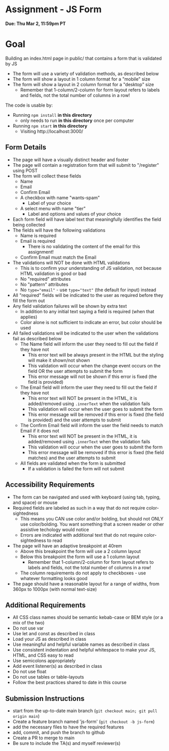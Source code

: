 # Assignment - JS Form

**Due: Thu Mar 2, 11:59pm PT** 

# Goal

Building an index.html page in public/ that contains a form that is validated by JS
- The form will use a variety of validation methods, as described below
- The form will show a layout in 1 column format for a "mobile" size
- The form will show a layout in 2 column format for a "desktop" size
  - Remember that 1-column/2-column for form layout refers to labels and fields, not the total number of columns in a row!

The code is usable by:
- Running `npm install` **in this directory** 
  - only needs to run **in this directory** once per computer
- Running `npm start` **in this directory**
  - Visiting http://localhost:3000/

## Form Details

- The page will have a visually distinct header and footer
- The page will contain a registration form that will submit to "/register" using POST
- The form will collect these fields
  - Name
  - Email
  - Confirm Email
  - A checkbox with name "wants-spam"
    - Label of your choice
  - A select menu with name "tier"
    - Label and options and values of your choice
- Each form field will have label text that meaningfully identifies the field being collected
- The fields will have the following validations
  - Name is required
  - Email is required
    - There is no validating the content of the email for this assignment!
  - Confirm Email must match the Email
- The validations will NOT be done with HTML validations
  - This is to confirm your understanding of JS validation, not because HTML validation is good or bad
  - No "required" attributes
  - No "pattern" attributes
  - No `type="email"` - use `type="text"` (the default for input) instead
- All "required" fields will be indicated to the user as required before they fill the form out
- Any field validation failures will be shown by extra text
  - In addition to any initial text saying a field is required (when that applies)
  - Color alone is not sufficient to indicate an error, but color should be used
- All failed validations will be indicated to the user when the validations fail as described below
  - The Name field will inform the user they need to fill out the field if they have not
    - This error text will be always present in the HTML but the styling will make it shown/not shown
    - This validation will occur when the change event occurs on the field OR the user attempts to submit the form
    - This error message will not be shown if this error is fixed (the field is provided)
  - The Email field will inform the user they need to fill out the field if they have not
    - This error text will NOT be present in the HTML, it is added/removed using `.innerText` when the validation fails
    - This validation will occur when the user goes to submit the form
    - This error message will be removed if this error is fixed (the field is provided) and the user attempts to submit
  - The Confirm Email field will inform the user the field needs to match Email if it does not
    - This error text will NOT be present in the HTML, it is added/removed using `.innerText` when the validation fails
    - This validation will occur when the user goes to submit the form
    - This error message will be removed if this error is fixed (the field matches) and the user attempts to submit
  - All fields are validated when the form is submitted
    - If a validation is failed the form will not submit

## Accessibility Requirements
- The form can be navigated and used with keyboard (using tab, typing, and space) or mouse
- Required fields are labeled as such in a way that do not require color-sightedness
  - This means you CAN use color and/or bolding, but should not ONLY use color/bolding.  You want something that a screen reader or other assistive techology would notice
  - Errors are indicated with additional text that do not require color-sightedness to read
- The page will have an adaptive breakpoint at 40rem
  - Above this breakpoint the form will use a 2 column layout
  - Below this breakpoint the form will use a 1 column layout
    - Remember that 1-column/2-column for form layout refers to labels and fields, not the total number of columns in a row!
  - The column requirements do not apply to checkboxes - use whatever formatting looks good
- The page should have a reasonable layout for a range of widths, from 360px to 1000px (with normal text-size)

## Additional Requirements
- All CSS class names should be semantic kebab-case or BEM style (or a mix of the two)
- Do not use var
- Use let and const as described in class
- Load your JS as described in class
- Use meaningful and helpful variable names as described in class
- Use consistent indentation and helpful whitespace to make your JS, HTML, and CSS easy to read
- Use semicolons appropriately 
- Add event listener(s) as described in class
- Do not use float
- Do not use tables or table-layouts
- Follow the best practices shared to date in this course

## Submission Instructions

* start from the up-to-date main branch (`git checkout main; git pull origin main`)
* Create a feature branch named 'js-form' (`git checkout -b js-form`)
* add the necessary files to have the required features
* add, commit, and push the branch to github
* Create a PR to merge to main
* Be sure to include the TA(s) and myself reviewer(s)



